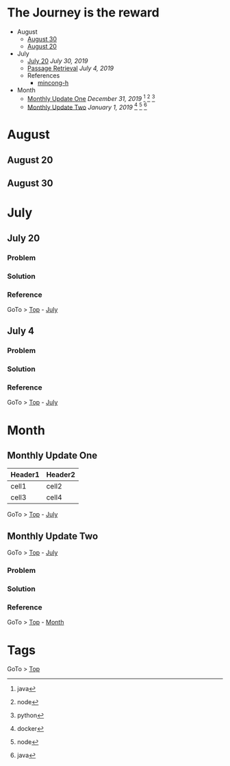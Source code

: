 # The Journey is the reward

- August
  - [August 30](#august-30) 
  - [August 20](#august-20) 
- July
  - [July 20](#july-20) _July 30, 2019_ 
  - [Passage Retrieval](#july-4) _July 4, 2019_ 
  - References
    - [mincong-h](https://mincong-h.github.io/)      
- Month
  - [Monthly Update One](#monthly-update-one) _December 31, 2019_ [^java] [^node] [^python] 
  - [Monthly Update Two](#monthly-update-two) _January 1, 2019_ [^docker] [^node] [^java]  

# August

## August 20 

## August 30 




# July

## July 20

### Problem

### Solution

### Reference


GoTo > [Top](#the-journey-is-the-reward) - [July](#july)

## July 4

### Problem

### Solution

### Reference

GoTo > [Top](#the-journey-is-the-reward) - [July](#july)


# Month

## Monthly Update One

Header1 | Header2
--------|--------
cell1   | cell2
cell3   | cell4

GoTo > [Top](#the-journey-is-the-reward) - [July](#july)

## Monthly Update Two

GoTo > [Top](#the-journey-is-the-reward) - [July](#july)

### Problem

### Solution

### Reference

GoTo > [Top](#the-journey-is-the-reward) - [Month](#month)

# Tags

[^docker]: docker 

[^java]: java 

[^node]: node 

[^python]: python

GoTo > [Top](#the-journey-is-the-reward) 